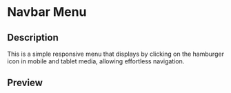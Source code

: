 # Navbar Menu 

## Description
This is a simple responsive menu that displays by clicking on the hamburger icon in mobile and tablet media, allowing effortless navigation.

## Preview
